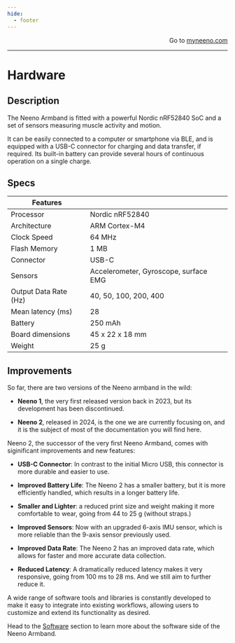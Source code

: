 ```yaml
---
hide:
  - footer
---
```


<p style="text-align: right;">Go to <a href="https://myneeno.com">myneeno.com</a></p>

---

# Hardware

## Description

The Neeno Armband is fitted with a powerful Nordic nRF52840 SoC and a set of
sensors measuring muscle activity and motion.

It can be easily connected to a computer or smartphone via BLE, and is equipped
with a USB-C connector for charging and data transfer, if required. Its
built-in battery can provide several hours of continuous operation on a single
charge.

## Specs

<div class="center-table" markdown>

| Features              |                                       |
|-----------------------|---------------------------------------|
| Processor             | Nordic nRF52840                       |
| Architecture          | ARM Cortex-M4                         |
| Clock Speed           | 64 MHz                                |
| Flash Memory          | 1 MB                                  |
| Connector             | USB-C                                 |
| Sensors               | Accelerometer, Gyroscope, surface EMG |
| Output Data Rate (Hz) | 40, 50, 100, 200, 400                 |
| Mean latency (ms)     | 28                                    |
| Battery               | 250 mAh                               |
| Board dimensions      | 45 x 22 x 18 mm                       |
| Weight                | 25 g                                  |

</div>

## Improvements

So far, there are two versions of the Neeno armband in the wild:

- **Neeno 1**, the very first released version back in 2023, but its
  development has been discontinued.

- **Neeno 2**, released in 2024, is the one we are currently focusing on, and
  it is the subject of most of the documentation you will find here.

Neeno 2, the successor of the very first Neeno Armband, comes with siginificant
improvements and new features:

- **USB-C Connector**: In contrast to the initial Micro USB, this connector is
  more durable and easier to use.

- **Improved Battery Life**: The Neeno 2 has a smaller battery, but it is more
  efficiently handled, which results in a longer battery life.

- **Smaller and Lighter**: a reduced print size and weight making it more
  comfortable to wear, going from 44 to 25 g (without straps.)

- **Improved Sensors**: Now with an upgraded 6-axis IMU sensor, which is more
  reliable than the 9-axis sensor previously used.

- **Improved Data Rate**: The Neeno 2 has an improved data rate, which allows
  for faster and more accurate data collection.

- **Reduced Latency**: A dramatically reduced latency makes it very responsive,
  going from 100 ms to 28 ms. And we still aim to further reduce it.

A wide range of software tools and libraries is constantly developed to make it
easy to integrate into existing workflows, allowing users to customize and
extend its functionality as desired.

Head to the [Software](software.md) section
to learn more about the software side of the Neeno Armband.
